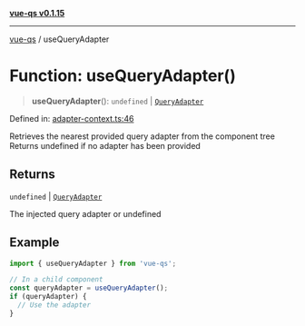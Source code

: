 [**vue-qs v0.1.15**](../README.md)

***

[vue-qs](../README.md) / useQueryAdapter

# Function: useQueryAdapter()

> **useQueryAdapter**(): `undefined` \| [`QueryAdapter`](../type-aliases/QueryAdapter.md)

Defined in: [adapter-context.ts:46](https://github.com/iamsomraj/vue-qs/blob/479c0d0dd04c282413431d3d2112e6dc9639b922/src/adapter-context.ts#L46)

Retrieves the nearest provided query adapter from the component tree
Returns undefined if no adapter has been provided

## Returns

`undefined` \| [`QueryAdapter`](../type-aliases/QueryAdapter.md)

The injected query adapter or undefined

## Example

```typescript
import { useQueryAdapter } from 'vue-qs';

// In a child component
const queryAdapter = useQueryAdapter();
if (queryAdapter) {
  // Use the adapter
}
```
